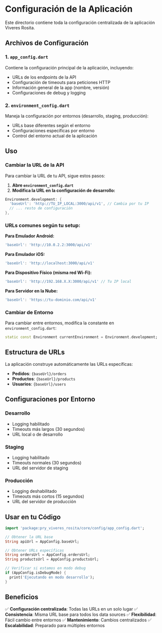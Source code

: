 # Configuración de la Aplicación

Este directorio contiene toda la configuración centralizada de la aplicación Viveres Rosita.

## Archivos de Configuración

### 1. `app_config.dart`
Contiene la configuración principal de la aplicación, incluyendo:
- URLs de los endpoints de la API
- Configuración de timeouts para peticiones HTTP
- Información general de la app (nombre, versión)
- Configuraciones de debug y logging

### 2. `environment_config.dart`
Maneja la configuración por entornos (desarrollo, staging, producción):
- URLs base diferentes según el entorno
- Configuraciones específicas por entorno
- Control del entorno actual de la aplicación

## Uso

### Cambiar la URL de la API

Para cambiar la URL de tu API, sigue estos pasos:

1. **Abre `environment_config.dart`**
2. **Modifica la URL en la configuración de desarrollo:**

```dart
Environment.development: {
  'baseUrl': 'http://TU_IP_LOCAL:3000/api/v1', // Cambia por tu IP
  // ... resto de configuración
},
```

### URLs comunes según tu setup:

**Para Emulador Android:**
```dart
'baseUrl': 'http://10.0.2.2:3000/api/v1'
```

**Para Emulador iOS:**
```dart
'baseUrl': 'http://localhost:3000/api/v1'
```

**Para Dispositivo Físico (misma red Wi-Fi):**
```dart
'baseUrl': 'http://192.168.X.X:3000/api/v1' // Tu IP local
```

**Para Servidor en la Nube:**
```dart
'baseUrl': 'https://tu-dominio.com/api/v1'
```

### Cambiar de Entorno

Para cambiar entre entornos, modifica la constante en `environment_config.dart`:

```dart
static const Environment currentEnvironment = Environment.development; // o staging, production
```

## Estructura de URLs

La aplicación construye automáticamente las URLs específicas:

- **Pedidos**: `{baseUrl}/orders`
- **Productos**: `{baseUrl}/products`
- **Usuarios**: `{baseUrl}/users`

## Configuraciones por Entorno

### Desarrollo
- Logging habilitado
- Timeouts más largos (30 segundos)
- URL local o de desarrollo

### Staging
- Logging habilitado
- Timeouts normales (30 segundos)
- URL del servidor de staging

### Producción
- Logging deshabilitado
- Timeouts más cortos (15 segundos)
- URL del servidor de producción

## Usar en tu Código

```dart
import 'package:pry_viveres_rosita/core/config/app_config.dart';

// Obtener la URL base
String apiUrl = AppConfig.baseUrl;

// Obtener URLs específicas
String ordersUrl = AppConfig.ordersUrl;
String productsUrl = AppConfig.productsUrl;

// Verificar si estamos en modo debug
if (AppConfig.isDebugMode) {
  print('Ejecutando en modo desarrollo');
}
```

## Beneficios

✅ **Configuración centralizada**: Todas las URLs en un solo lugar
✅ **Consistencia**: Misma URL base para todos los data sources
✅ **Flexibilidad**: Fácil cambio entre entornos
✅ **Mantenimiento**: Cambios centralizados
✅ **Escalabilidad**: Preparado para múltiples entornos
